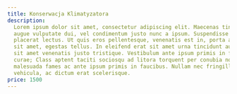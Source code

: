 ```yaml
---
title: Konserwacja Klimatyzatora
description:
  Lorem ipsum dolor sit amet, consectetur adipiscing elit. Maecenas tincidunt, lacus sit amet ullamcorper feugiat, neque
  augue vulputate dui, vel condimentum justo nunc a ipsum. Suspendisse vel mauris convallis, elementum eros vitae,
  placerat lectus. Ut quis eros pellentesque, venenatis est in, porta arcu. Phasellus quis velit lobortis, molestie orci
  sit amet, egestas tellus. In eleifend erat sit amet urna tincidunt auctor. Donec venenatis mauris ac ante accumsan,
  sit amet venenatis justo tristique. Vestibulum ante ipsum primis in faucibus orci luctus et ultrices posuere cubilia
  curae; Class aptent taciti sociosqu ad litora torquent per conubia nostra, per inceptos himenaeos. Interdum et
  malesuada fames ac ante ipsum primis in faucibus. Nullam nec fringilla augue. Suspendisse tincidunt ex at lectus
  vehicula, ac dictum erat scelerisque.
price: 1500
---
```

